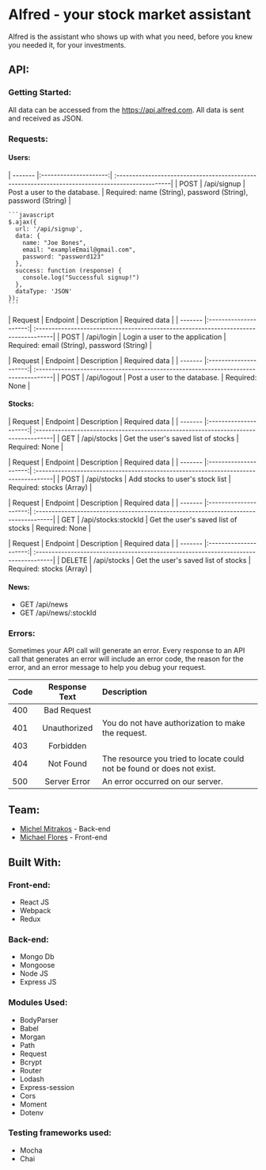 # Alfred - your stock market assistant
Alfred is the assistant who shows up with what you need, before you knew you needed it, for your investments.

## API:
### Getting Started:
All data can be accessed from the https://api.alfred.com. All data is sent and received as JSON.

### Requests:
#### Users:
| ------- |:---------------------:| :-----------------------------------------------------------------------------------------------|
| POST    | /api/signup           | Post a user to the database.    | Required: name (String), password (String), password (String) |

    ```javascript
    $.ajax({
      url: '/api/signup',
      data: {
        name: "Joe Bones",
        email: "exampleEmail@gmail.com",
        password: "password123"
      },
      success: function (response) {
        console.log("Successful signup!")
      },
      dataType: 'JSON'
    });
    ```

| Request | Endpoint              | Description                           | Required data                               |
| ------- |:---------------------:| :-----------------------------------------------------------------------------------|
| POST    | /api/login            | Login a user to the application       | Required: email (String), password (String) |

| Request | Endpoint              | Description                           | Required data                               |
| ------- |:---------------------:| :-----------------------------------------------------------------------------------|
| POST    | /api/logout           | Post a user to the database.          | Required: None                              |

#### Stocks:
| Request | Endpoint              | Description                           | Required data                               |
| ------- |:---------------------:| :-----------------------------------------------------------------------------------|
| GET     | /api/stocks           | Get the user's saved list of stocks   | Required: None                              |

| Request | Endpoint              | Description                           | Required data                               |
| ------- |:---------------------:| :-----------------------------------------------------------------------------------|
| POST    | /api/stocks           | Add stocks to user's stock list      | Required: stocks (Array)                     |

| Request | Endpoint              | Description                           | Required data                               |
| ------- |:---------------------:| :-----------------------------------------------------------------------------------|
| GET     | /api/stocks:stockId   | Get the user's saved list of stocks   | Required: None                              |

| Request | Endpoint              | Description                           | Required data                               |
| ------- |:---------------------:| :-----------------------------------------------------------------------------------|
| DELETE  | /api/stocks           | Get the user's saved list of stocks   | Required: stocks (Array)                    |

#### News:
- GET /api/news
- GET /api/news/:stockId

### Errors:
Sometimes your API call will generate an error. Every response to an API call that generates an error will include an error code, the reason for the error, and an error message to help you debug your request.

| Code  | Response Text   | Description                                                            |
| ----- |:---------------:| :----------------------------------------------------------------------|
| 400   | Bad Request     |                                                                        |
| 401   | Unauthorized    | You do not have authorization to make the request.                     |
| 403   | Forbidden       |                                                                        |
| 404   | Not Found       | The resource you tried to locate could not be found or does not exist. |
| 500   | Server Error    | An error occurred on our server.                                       |


## Team:
- [Michel Mitrakos](https://www.michaelmitrakos.com) - Back-end
- [Michael Flores](https://www.twitter.com/mike_flores23) - Front-end

## Built With:
### Front-end:
- React JS
- Webpack
- Redux

### Back-end:
- Mongo Db
- Mongoose
- Node JS
- Express JS

### Modules Used:
- BodyParser
- Babel
- Morgan
- Path
- Request
- Bcrypt
- Router
- Lodash
- Express-session
- Cors
- Moment
- Dotenv

### Testing frameworks used:
- Mocha
- Chai
